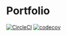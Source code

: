 # Portfolio
[![CircleCI](https://circleci.com/gh/vladkampov/portfolio/tree/master.svg?style=shield&)](https://circleci.com/gh/vladkampov/portfolio/tree/master) [![codecov](https://codecov.io/gh/vladkampov/portfolio/branch/master/graph/badge.svg)](https://codecov.io/gh/vladkampov/portfolio)
